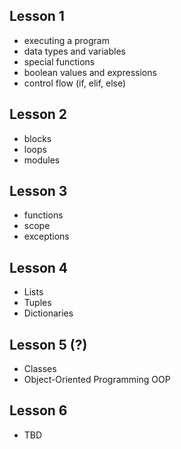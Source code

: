 ## Lesson 1
- executing a program
- data types and variables
- special functions
- boolean values and expressions
- control flow (if, elif, else)

## Lesson 2
- blocks
- loops
- modules

## Lesson 3
- functions
- scope
- exceptions

## Lesson 4
- Lists
- Tuples
- Dictionaries

## Lesson 5 (?)
- Classes
- Object-Oriented Programming OOP

## Lesson 6
- TBD
